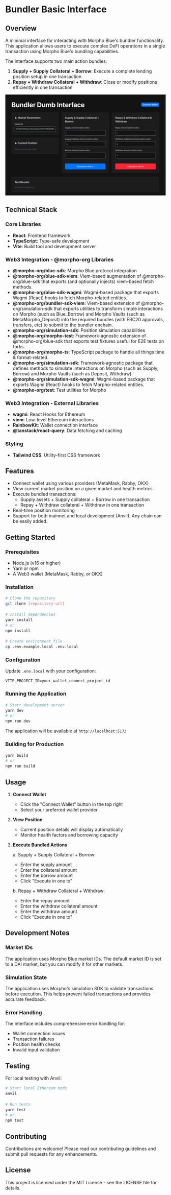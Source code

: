 # Bundler Basic Interface

## Overview

A minimal interface for interacting with Morpho Blue's bundler functionality. This application allows users to execute complex DeFi operations in a single transaction using Morpho Blue's bundling capabilities.

The interface supports two main action bundles:

1. **Supply + Supply Collateral + Borrow**: Execute a complete lending position setup in one transaction
2. **Repay + Withdraw Collateral + Withdraw**: Close or modify positions efficiently in one transaction

![image](./public/front-end-wallet-not-connected.png)

## Technical Stack

### Core Libraries

- **React**: Frontend framework
- **TypeScript**: Type-safe development
- **Vite**: Build tool and development server

### Web3 Integration - @morpho-org Libraries

- **@morpho-org/blue-sdk**: Morpho Blue protocol integration
- **@morpho-org/blue-sdk-viem**: Viem-based augmentation of @morpho-org/blue-sdk that exports (and optionally injects) viem-based fetch methods.
- **@morpho-org/blue-sdk-wagmi**: Wagmi-based package that exports Wagmi (React) hooks to fetch Morpho-related entities.
- **@morpho-org/bundler-sdk-viem**: Viem-based extension of @morpho-org/simulation-sdk that exports utilities to transform simple interactions on Morpho (such as Blue_Borrow) and Morpho Vaults (such as MetaMorpho_Deposit) into the required bundles (with ERC20 approvals, transfers, etc) to submit to the bundler onchain.
- **@morpho-org/simulation-sdk**: Position simulation capabilities
- **@morpho-org/morpho-test**: Framework-agnostic extension of @morpho-org/blue-sdk that exports test fixtures useful for E2E tests on forks.
- **@morpho-org/morpho-ts**: TypeScript package to handle all things time & format-related.
- **@morpho-org/simulation-sdk**: Framework-agnostic package that defines methods to simulate interactions on Morpho (such as Supply, Borrow) and Morpho Vaults (such as Deposit, Withdraw).
- **@morpho-org/simulation-sdk-wagmi**: Wagmi-based package that exports Wagmi (React) hooks to fetch Morpho-related entities.
- **@morpho-org/test**: Test utilities for Morpho

### Web3 Integration - External Libraries

- **wagmi**: React Hooks for Ethereum
- **viem**: Low-level Ethereum interactions
- **RainbowKit**: Wallet connection interface
- **@tanstack/react-query**: Data fetching and caching

### Styling

- **Tailwind CSS**: Utility-first CSS framework

## Features

- Connect wallet using various providers (MetaMask, Rabby, OKX)
- View current market position on a given market and health metrics
- Execute bundled transactions:
  - Supply assets + Supply collateral + Borrow in one transaction
  - Repay + Withdraw collateral + Withdraw in one transaction
- Real-time position monitoring
- Support for both mainnet and local development (Anvil). Any chain can be easily added.

## Getting Started

### Prerequisites

- Node.js (v16 or higher)
- Yarn or npm
- A Web3 wallet (MetaMask, Rabby, or OKX)

### Installation

```bash
# Clone the repository
git clone [repository-url]

# Install dependencies
yarn install
# or
npm install

# Create environment file
cp .env.example.local .env.local
```

### Configuration

Update `.env.local` with your configuration:

```env
VITE_PROJECT_ID=your_wallet_connect_project_id
```

### Running the Application

```bash
# Start development server
yarn dev
# or
npm run dev
```

The application will be available at `http://localhost:5173`

### Building for Production

```bash
yarn build
# or
npm run build
```

## Usage

1. **Connect Wallet**

   - Click the "Connect Wallet" button in the top right
   - Select your preferred wallet provider

2. **View Position**

   - Current position details will display automatically
   - Monitor health factors and borrowing capacity

3. **Execute Bundled Actions**

   a. Supply + Supply Collateral + Borrow:

   - Enter the supply amount
   - Enter the collateral amount
   - Enter the borrow amount
   - Click "Execute in one tx"

   b. Repay + Withdraw Collateral + Withdraw:

   - Enter the repay amount
   - Enter the withdraw collateral amount
   - Enter the withdraw amount
   - Click "Execute in one tx"

## Development Notes

### Market IDs

The application uses Morpho Blue market IDs. The default market ID is set to a DAI market, but you can modify it for other markets.

### Simulation State

The application uses Morpho's simulation SDK to validate transactions before execution. This helps prevent failed transactions and provides accurate feedback.

### Error Handling

The interface includes comprehensive error handling for:

- Wallet connection issues
- Transaction failures
- Position health checks
- Invalid input validation

## Testing

For local testing with Anvil:

```bash
# Start local Ethereum node
anvil

# Run tests
yarn test
# or
npm test
```

## Contributing

Contributions are welcome! Please read our contributing guidelines and submit pull requests for any enhancements.

## License

This project is licensed under the MIT License - see the LICENSE file for details.
